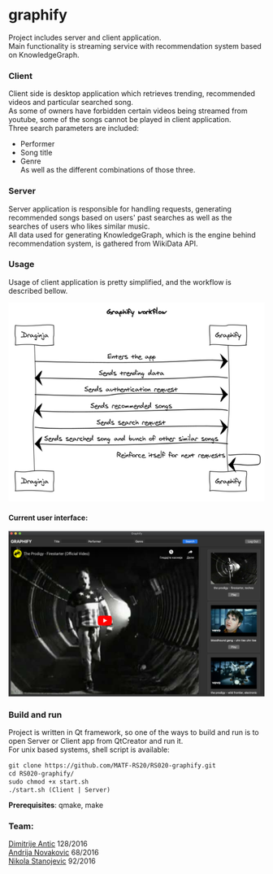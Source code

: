 # graphify

Project includes server and client application. <br>
Main functionality is streaming service with recommendation system based on KnowledgeGraph.

### Client
Client side is desktop application which retrieves trending, recommended videos and particular searched song.<br>
As some of owners have forbidden certain videos being streamed from youtube, some of the songs cannot be played in client application. <br> 
Three search parameters are included:
* Performer
* Song title
* Genre <br>
As well as the different combinations of those three.

### Server

Server application is responsible for handling requests, generating recommended songs based on users' past searches as well as the searches of users who likes similar music. <br>
All data used for generating KnowledgeGraph, which is the engine behind recommendation system, is gathered from WikiData API.

### Usage

Usage of client application is pretty simplified, and the workflow is described bellow.

![Workflow](appworkflow.png)

#### Current user interface: <br>
![GUI](Screenshots/Screenshot_3.png)

### Build and run

Project is written in Qt framework, so one of the ways to build and run is to open Server or Client app from QtCreator and run it. <br>
For unix based systems, shell script is available:<br>
```
git clone https://github.com/MATF-RS20/RS020-graphify.git
cd RS020-graphify/
sudo chmod +x start.sh
./start.sh (Client | Server)
```
**Prerequisites**: qmake, make
### Team:
[Dimitrije Antic](https://github.com/antic11d) 128/2016<br>
[Andrija Novakovic](https://github.com/akinovak) 68/2016<br>
[Nikola Stanojevic](https://github.com/StanojevicNikola) 92/2016
